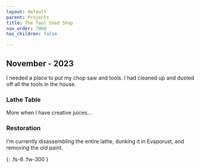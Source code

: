 ```yaml
---
layout: default
parent: Projects
title: The Tool Shed Shop
nav_order: 7000
has_children: false

---
```


## [](#header-2)November - 2023
I needed a place to put my chop saw and tools. I had cleaned up and dusted off all the tools in the house.

### [](#header-3)Lathe Table

More when I have creative juices...


### [](#header-3)Restoration
I'm currently disassembling the entire lathe, dunking it in Evaporust, and removing the old paint.

{: .fs-6 .fw-300 }